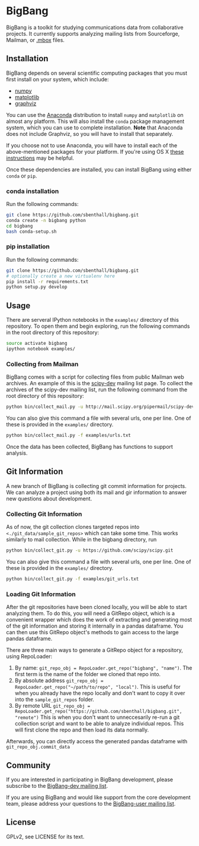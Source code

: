 # BigBang

BigBang is a toolkit for studying communications data from collaborative
projects. It currently supports analyzing mailing lists from Sourceforge,
Mailman, or [.mbox][mbox] files.

[mbox]: http://tools.ietf.org/html/rfc4155

## Installation

BigBang depends on several scientific computing packages that you must first install on your system, which include:

* [numpy](http://docs.scipy.org/doc/numpy/user/install.html)
* [matplotlib](http://matplotlib.org/users/installing.html)
* [graphviz](http://www.graphviz.org/)


You can use the [Anaconda](http://continuum.io/downloads) distribution to
install `numpy` and `matplotlib` on almost any platform. This will also install
the `conda` package management system, which you can use to complete
installation. **Note** that Anaconda does not include Graphviz, so you will
have to install that separately.

If you choose not to use Anaconda, you will have to install each of the
above-mentioned packages for your platform. If you're using OS X [these instructions][osx] may be helpful.

[osx]: http://www.lowindata.com/2013/installing-scientific-python-on-mac-os-x/

Once these dependencies are installed, you can install BigBang
using either `conda` or `pip`.

### conda installation

Run the following commands:

```bash
git clone https://github.com/sbenthall/bigbang.git
conda create -n bigbang python
cd bigbang
bash conda-setup.sh
```

### pip installation

Run the following commands:

```bash
git clone https://github.com/sbenthall/bigbang.git
# optionally create a new virtualenv here
pip install -r requirements.txt
python setup.py develop
```

## Usage

There are serveral IPython notebooks in the `examples/` directory of this
repository. To open them and begin exploring, run the following commands in the
root directory of this repository:

```bash
source activate bigbang
ipython notebook examples/
```

### Collecting from Mailman

BigBang comes with a script for collecting files from public Mailman web
archives. An example of this is the
[scipy-dev](http://mail.scipy.org/pipermail/scipy-dev/) mailing list page. To
collect the archives of the scipy-dev mailing list, run the following command
from the root directory of this repository:

```bash
python bin/collect_mail.py -u http://mail.scipy.org/pipermail/scipy-dev/
```

You can also give this command a file with several urls, one per line. One of these is provided in the `examples/` directory.

```bash
python bin/collect_mail.py -f examples/urls.txt
```

Once the data has been collected, BigBang has functions to support analysis.

## Git Information

A new branch of BigBang is collecting git commit information for projects. We can analyze a project using both its mail and gir information to answer new questions about development.

### Collecting Git Information

As of now, the git collection clones targeted repos into `<./git_data/sample_git_repos>` which can take some time. This works similarly to mail collection. While in the bigbang directory, run

```bash
python bin/collect_git.py -u https://github.com/scipy/scipy.git
```

You can also give this command a file with several urls, one per line. One of these is provided in the `examples/` directory.

```bash
python bin/collect_git.py -f examples/git_urls.txt
```

### Loading Git Information

After the git repositories have been cloned locally, you will be able to start analyzing them. To do this, you will need a GitRepo object, which is a convenient wrapper which does the work of extracting and generating most of the git information and storing it internally in a pandas dataframe. You can then use this GitRepo object's methods to gain access to the large pandas dataframe.

There are three main ways to generate a GitRepo object for a repository, using RepoLoader:

1. By name: `git_repo_obj = RepoLoader.get_repo("bigbang", "name")`. The first term is the name of the folder we cloned that repo into.
2. By absolute address `git_repo_obj = RepoLoader.get_repo("~/path/to/repo", "local")`. This is useful for when you already have the repo locally and don't want to copy it over into the `sample_git_repos` folder.
3. By remote URL `git_repo_obj = RepoLoader.get_repo("https://github.com/sbenthall/bigbang.git", "remote")` This is when you don't want to unneccesarily re-run a git collection script and want to be able to analyze individual repos. This will first clone the repo and then load its data normally.

Afterwards, you can directly access the generated pandas dataframe with `git_repo_obj.commit_data`

## Community

If you are interested in participating in BigBang development, please subscribe to the [BigBang-dev mailing list](https://lists.sudoroom.org/listinfo/bigbang-dev).

If you are using BigBang and would like support from the core development team, please address your questions to the [BigBang-user mailing list](https://lists.sudoroom.org/listinfo/bigbang-user).

## License

GPLv2, see LICENSE for its text.

